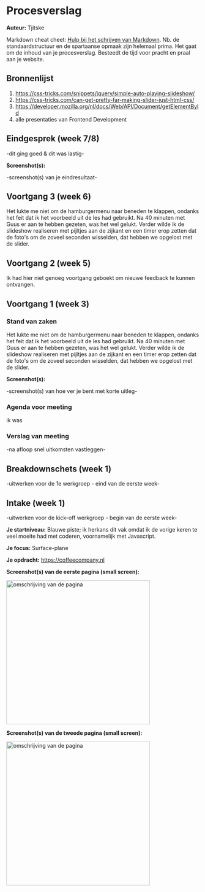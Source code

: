 # Procesverslag
**Auteur:** Tjitske

Markdown cheat cheet: [Hulp bij het schrijven van Markdown](https://github.com/adam-p/markdown-here/wiki/Markdown-Cheatsheet). Nb. de standaardstructuur en de spartaanse opmaak zijn helemaal prima. Het gaat om de inhoud van je procesverslag. Besteedt de tijd voor pracht en praal aan je website.



## Bronnenlijst
1. https://css-tricks.com/snippets/jquery/simple-auto-playing-slideshow/ 
2. https://css-tricks.com/can-get-pretty-far-making-slider-just-html-css/ 
3. https://developer.mozilla.org/nl/docs/Web/API/Document/getElementById
4. alle presentaties van Frontend Development




## Eindgesprek (week 7/8)

-dit ging goed & dit was lastig-

**Screenshot(s):**

-screenshot(s) van je eindresultaat-



## Voortgang 3 (week 6)

Het lukte me niet om de hamburgermenu naar beneden te klappen, ondanks het feit dat ik het voorbeeld uit de les had gebruikt. Na 40 minuten met Guus er aan te hebben gezeten, was het wel gelukt. Verder wilde ik de slideshow realiseren met pijltjes aan de zijkant en een timer erop zetten dat de foto's om de zoveel seconden wisselden,  dat hebben we opgelost met de slider.


## Voortgang 2 (week 5)

Ik had hier niet genoeg voortgang geboekt om nieuwe feedback te kunnen ontvangen.



## Voortgang 1 (week 3)

### Stand van zaken

Het lukte me niet om de hamburgermenu naar beneden te klappen, ondanks het feit dat ik het voorbeeld uit de les had gebruikt. Na 40 minuten met Guus er aan te hebben gezeten, was het wel gelukt. Verder wilde ik de slideshow realiseren met pijltjes aan de zijkant en een timer erop zetten dat de foto's om de zoveel seconden wisselden,  dat hebben we opgelost met de slider.

**Screenshot(s):**

-screenshot(s) van hoe ver je bent met korte uitleg-

### Agenda voor meeting

ik was

### Verslag van meeting

-na afloop snel uitkomsten vastleggen-



## Breakdownschets (week 1)

-uitwerken voor de 1e werkgroep - eind van de eerste week-




## Intake (week 1)
-uitwerken voor de kick-off werkgroep - begin van de eerste week-

**Je startniveau:** Blauwe piste; ik herkans dit vak omdat ik de vorige keren te veel moeite had met coderen, voornamelijk met Javascript. 

**Je focus:** Surface-plane

**Je opdracht:** https://coffeecompany.nl 

**Screenshot(s) van de eerste pagina (small screen):**

<img src="images/dummy-plaatje.svg" width="375px" alt="omschrijving van de pagina">

**Screenshot(s) van de tweede pagina (small screen):**

<img src="images/dummy-plaatje.svg" width="375px" alt="omschrijving van de pagina">
